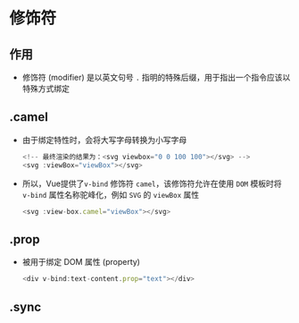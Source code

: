 # 修饰符

## 作用

- 修饰符 (modifier) 是以英文句号 `.` 指明的特殊后缀，用于指出一个指令应该以特殊方式绑定

## .camel

- 由于绑定特性时，会将大写字母转换为小写字母

    ```js
    <!-- 最终渲染的结果为：<svg viewbox="0 0 100 100"></svg> -->
    <svg :viewBox="viewBox"></svg>
    ```

- 所以，Vue提供了`v-bind` 修饰符 `camel`，该修饰符允许在使用 `DOM` 模板时将 `v-bind` 属性名称驼峰化，例如 `SVG` 的 `viewBox` 属性

    ```js
    <svg :view-box.camel="viewBox"></svg>
    ```

## .prop

- 被用于绑定 DOM 属性 (property)

    ```js
    <div v-bind:text-content.prop="text"></div>
    ```

## .sync
